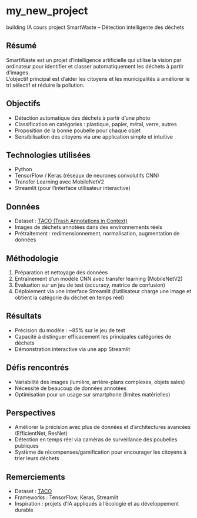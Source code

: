 # my_new_project
building IA cours project
SmartWaste – Détection intelligente des déchets

##  Résumé
SmartWaste est un projet d’intelligence artificielle qui utilise la vision par ordinateur pour identifier et classer automatiquement les déchets à partir d’images.  
L’objectif principal est d’aider les citoyens et les municipalités à améliorer le tri sélectif et réduire la pollution.

## Objectifs
- Détection automatique des déchets à partir d’une photo 
- Classification en catégories : plastique, papier, métal, verre, autres
- Proposition de la bonne poubelle pour chaque objet
- Sensibilisation des citoyens via une application simple et intuitive

##  Technologies utilisées
- Python  
- TensorFlow / Keras (réseaux de neurones convolutifs CNN)  
- Transfer Learning avec MobileNetV2  
- Streamlit (pour l’interface utilisateur interactive)  

## Données
- Dataset : [TACO (Trash Annotations in Context)](http://tacodataset.org/)  
- Images de déchets annotées dans des environnements réels  
- Prétraitement : redimensionnement, normalisation, augmentation de données  

## Méthodologie
1. Préparation et nettoyage des données  
2. Entraînement d’un modèle CNN avec transfer learning (MobileNetV2)  
3. Évaluation sur un jeu de test (accuracy, matrice de confusion)  
4. Déploiement via une interface Streamlit (l’utilisateur charge une image et obtient la catégorie du déchet en temps réel)  

##  Résultats
- Précision du modèle : ~85% sur le jeu de test  
- Capacité à distinguer efficacement les principales catégories de déchets  
- Démonstration interactive via une app Streamlit  

##  Défis rencontrés
- Variabilité des images (lumière, arrière-plans complexes, objets sales)  
- Nécessité de beaucoup de données annotées  
- Optimisation pour un usage sur smartphone (limites matérielles)  

##  Perspectives
- Améliorer la précision avec plus de données et d’architectures avancées (EfficientNet, ResNet)  
- Détection en temps réel via caméras de surveillance des poubelles publiques  
- Système de récompenses/gamification pour encourager les citoyens à trier leurs déchets  

##  Remerciements
- Dataset : [TACO](http://tacodataset.org/)  
- Frameworks : TensorFlow, Keras, Streamlit  
- Inspiration : projets d’IA appliqués à l’écologie et au développement durable  
